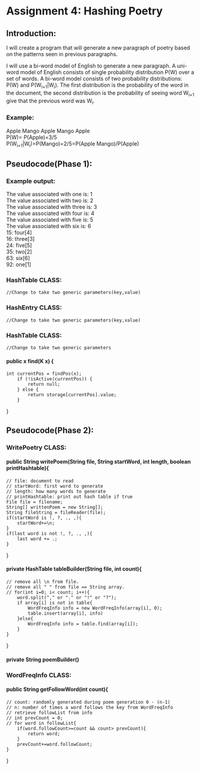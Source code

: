 # Assignment 4: Hashing Poetry


## Introduction:
I will create a program that will generate a new paragraph of poetry based on the patterns seen in previous
paragraphs.

I will use a bi-word model of English to generate a new paragraph. A uni-word model of English consists of single 
probability distribution P(W) over a set of words. A bi-word model consists of two probability distributions:
P(W) and P(W<sub>i+1</sub>|W<sub>i</sub>). The first distribution is the probability of the word in the document,
the second distribution is the probability of seeing word W<sub>i+1</sub> give that the previous
word was W<sub>i</sub>.

### Example:
Apple Mango Apple Mango Apple  
P(W)= P(Apple)=3/5  
P(W<sub>i+1</sub>|W<sub>i</sub>)=P(Mango)=2/5=P(Apple Mango)/P(Apple)

## Pseudocode(Phase 1):

### Example output:

The value associated with one is: 1         
The value associated with two is: 2     
The value associated with three is: 3       
The value associated with four is: 4        
The value associated with five is: 5        
The value associated with six is: 6     
15: four[4]     
16: three[3]        
24: five[5]     
35: two[2]      
63: six[6]        
92: one[1]      
### HashTable CLASS:
    //Change to take two generic parameters(key,value)
### HashEntry CLASS:
    //Change to take two generic parameters(key,value)
### HashTable CLASS:
    //Change to take two generic parameters
#### public x find(K x) {
    int currentPos = findPos(x);
        if (!isActive(currentPos)) {
            return null;
        } else {
            return storage[currentPos].value;
        }
}
## Pseudocode(Phase 2):
### WritePoetry CLASS:
#### public String writePoem(String file, String startWord, int length, boolean printHashtable){
    // file: document to read
    // startWord: first word to generate
    // length: how many words to generate
    // printHashtable: print out hash table if true
    File file = filename;
    String[] writtenPoem = new String[];
    String fileString = fileReader(file);
    if(startWord is !, ?, ., ,){
        startWord+=\n;
    }
    if(last word is not !, ?, ., ,){
        last word += .;
    }
}
#### private HashTable tableBuilder(String file, int count){
    // remove all \n from file.
    // remove all " " from file == String array.
    // for(int i=0; i< count; i++){
        word.split("," or "." or "!" or "?");
        if array[i] is not in table{
            WordFreqInfo info = new WordFreqInfo(array[i], 0);
            table.insert(array[i], info)
        }else{
            WordFreqInfo info = table.find(array[i]);
        }
    }
    
}
#### private String poemBuilder()
### WordFreqInfo CLASS:
#### public String getFollowWord(int count){
    // count: randomly generated during poem generation 0 - (n-1)
    // n: number of times a word follows the key from WordFreqInfo
    // retrieve followList from info
    // int prevCount = 0;
    // for word in followList{
        if(word.followCount>=count && count> prevCount){
            return word;
        }
        prevCount+=word.followCount;
    }
}